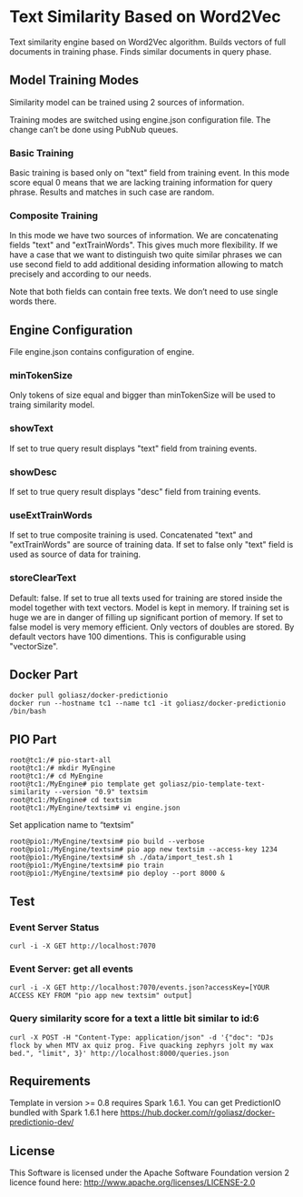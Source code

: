 # Text Similarity Based on Word2Vec

Text similarity engine based on Word2Vec algorithm. Builds vectors of full documents in training phase. Finds similar documents in query phase.

## Model Training Modes

Similarity model can be trained using 2 sources of information.

Training modes are switched using engine.json configuration file. The change can’t be done using PubNub queues.

### Basic Training

Basic training is based only on "text" field from training event.
In this mode score equal 0 means that we are lacking training information for query phrase. Results and matches in such case are random. 

### Composite Training

In this mode we have two sources of information. We are concatenating fields "text" and "extTrainWords". This gives much more flexibility. If we have a case that we want to distinguish two quite similar phrases we can use second field to add additional desiding information allowing to match precisely and according to our needs.

Note that both fields can contain free texts. We don’t need to use single words there.

## Engine Configuration

File engine.json contains configuration of engine.

### minTokenSize

Only tokens of size equal and bigger than minTokenSize will be used to traing similarity model.

### showText

If set to true query result displays "text" field from training events.

### showDesc

If set to true query result displays "desc" field from training events.

### useExtTrainWords

If set to true composite training is used. Concatenated "text" and "extTrainWords" are source of training data. If set to false only "text" field is used as source of data for training.

### storeClearText

Default: false. If set to true all texts used for training are stored inside the model together with text vectors. Model is kept in memory. If training set is huge we are in danger of filling up significant portion of memory. If set to false model is very memory efficient. Only vectors of doubles are stored. By default vectors have 100 dimentions. This is configurable using "vectorSize". 

## Docker Part
```
docker pull goliasz/docker-predictionio
docker run --hostname tc1 --name tc1 -it goliasz/docker-predictionio /bin/bash
```

## PIO Part
```
root@tc1:/# pio-start-all
root@tc1:/# mkdir MyEngine
root@tc1:/# cd MyEngine
root@tc1:/MyEngine# pio template get goliasz/pio-template-text-similarity --version "0.9" textsim
root@tc1:/MyEngine# cd textsim
root@tc1:/MyEngine/textsim# vi engine.json
```

Set application name to “textsim”

```
root@pio1:/MyEngine/textsim# pio build --verbose
root@pio1:/MyEngine/textsim# pio app new textsim --access-key 1234
root@pio1:/MyEngine/textsim# sh ./data/import_test.sh 1
root@pio1:/MyEngine/textsim# pio train
root@pio1:/MyEngine/textsim# pio deploy --port 8000 &
```

## Test

### Event Server Status
```
curl -i -X GET http://localhost:7070
```

### Event Server: get all events 
```
curl -i -X GET http://localhost:7070/events.json?accessKey=[YOUR ACCESS KEY FROM "pio app new textsim" output]
```

### Query similarity score for a text a little bit similar to id:6
```
curl -X POST -H "Content-Type: application/json" -d '{"doc": "DJs flock by when MTV ax quiz prog. Five quacking zephyrs jolt my wax bed.", "limit", 3}' http://localhost:8000/queries.json
```

## Requirements
Template in version >= 0.8 requires Spark 1.6.1. You can get PredictionIO bundled with Spark 1.6.1 here https://hub.docker.com/r/goliasz/docker-predictionio-dev/

## License
This Software is licensed under the Apache Software Foundation version 2 licence found here: http://www.apache.org/licenses/LICENSE-2.0
